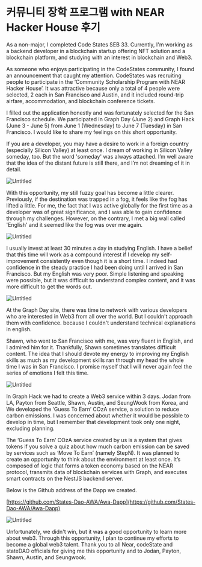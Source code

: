 # 커뮤니티 장학 프로그램 with NEAR Hacker House 후기

As a non-major, I completed Code States SEB 33. Currently, I'm working as a backend developer in a blockchain startup offering NFT solution and a blockchain platform, and studying with an interest in blockchain and Web3.

As someone who enjoys participating in the CodeStates community, I found an announcement that caught my attention. CodeStates was recruiting people to participate in the ‘Community Scholarship Program with NEAR Hacker House’. It was attractive because only a total of 4 people were selected, 2 each in San Francisco and Austin, and it included round-trip airfare, accommodation, and blockchain conference tickets.

I filled out the application honestly and was fortunately selected for the San Francisco schedule. We participated in Graph Day (June 2) and Graph Hack (June 3 - June 5) from June 1 (Wednesday) to June 7 (Tuesday) in San Francisco. I would like to share my feelings on this short opportunity.

If you are a developer, you may have a desire to work in a foreign country (especially Silicon Valley) at least once. I dream of working in Silicon Valley someday, too. But the word 'someday' was always attached. I’m well aware that the idea of the distant future is still there, and I’m not dreaming of it in detail.

![Untitled](https://www.notion.so/image/https%3A%2F%2Fs3-us-west-2.amazonaws.com%2Fsecure.notion-static.com%2F365abe37-8a00-40e5-8b1b-faa7bbe6c9dd%2FUntitled.png?table=block&id=eec1c01e-a905-4117-a006-fc40917487b2&spaceId=16f39aaf-0317-4c98-9def-554c19109c98&width=2000&userId=d99aa862-99f3-418c-9da1-b86737bc5ec8&cache=v2)

With this opportunity, my still fuzzy goal has become a little clearer. Previously, if the destination was trapped in a fog, it feels like the fog has lifted a little. For me, the fact that I was active globally for the first time as a developer was of great significance, and I was able to gain confidence through my challenges. However, on the contrary, I met a big wall called 'English' and it seemed like the fog was over me again.

![Untitled](https://www.notion.so/image/https%3A%2F%2Fs3-us-west-2.amazonaws.com%2Fsecure.notion-static.com%2F50a1c878-85b8-45e8-b979-e8ca5c019e8c%2FUntitled.png?table=block&id=bc9981bc-ee5b-446e-855c-d17a40ad0a71&spaceId=16f39aaf-0317-4c98-9def-554c19109c98&width=2000&userId=d99aa862-99f3-418c-9da1-b86737bc5ec8&cache=v2)

I usually invest at least 30 minutes a day in studying English. I have a belief that this time will work as a compound interest if I develop my self-improvement consistently even though it is a short time. I indeed had confidence in the steady practice I had been doing until I arrived in San Francisco. But my English was very poor. Simple listening and speaking were possible, but it was difficult to understand complex content, and it was more difficult to get the words out.

![Untitled](https://www.notion.so/image/https%3A%2F%2Fs3-us-west-2.amazonaws.com%2Fsecure.notion-static.com%2Fc370fdb1-5f33-46a7-98dc-cdd820036f21%2FUntitled.png?table=block&id=30b1cb8e-6481-4634-b42c-1d1b2e4d2c63&spaceId=16f39aaf-0317-4c98-9def-554c19109c98&width=2000&userId=d99aa862-99f3-418c-9da1-b86737bc5ec8&cache=v2)

At the Graph Day site, there was time to network with various developers who are interested in Web3 from all over the world. But I couldn't approach them with confidence. because I couldn't understand technical explanations in english.

Shawn, who went to San Francisco with me, was very fluent in English, and I admired him for it. Thankfully, Shawn sometimes translates difficult content. The idea that I should devote my energy to improving my English skills as much as my development skills ran through my head the whole time I was in San Francisco. I promise myself that I will never again feel the series of emotions I felt this time.

![Untitled](https://www.notion.so/image/https%3A%2F%2Fs3-us-west-2.amazonaws.com%2Fsecure.notion-static.com%2F6e9675ae-acf5-42be-a2da-1d926bbb29a7%2FUntitled.png?table=block&id=afd7faca-3944-4d9f-94f4-6cf57edf1243&spaceId=16f39aaf-0317-4c98-9def-554c19109c98&width=2000&userId=d99aa862-99f3-418c-9da1-b86737bc5ec8&cache=v2)

In Graph Hack we had to create a Web3 service within 3 days. Jodan from LA, Payton from Seattle, Shawn, Austin, and SeungWook from Korea, and We developed the ‘Guess To Earn’ COzA service, a solution to reduce carbon emissions. I was concerned about whether it would be possible to develop in time, but I remember that development took only one night, excluding planning.

The ‘Guess To Earn’ COzA service created by us is a system that gives tokens if you solve a quiz about how much carbon emission can be saved by services such as ‘Move To Earn’ (namely StepN). It was planned to create an opportunity to think about the environment at least once. It’s composed of logic that forms a token economy based on the NEAR protocol, transmits data of blockchain services with Graph, and executes smart contracts on the NestJS backend server.

Below is the Github address of the Dapp we created. 

[https://github.com/States-Dao-AWA/Awa-Dapp](https://github.com/States-Dao-AWA/Awa-Dapp)

![Untitled](https://www.notion.so/image/https%3A%2F%2Fs3-us-west-2.amazonaws.com%2Fsecure.notion-static.com%2F7d64f21b-844b-4fbd-a7a1-7c3f0a7c1f42%2FUntitled.png?table=block&id=802a46b4-1a8d-4e0d-8b56-3827dcda7294&spaceId=16f39aaf-0317-4c98-9def-554c19109c98&width=2000&userId=d99aa862-99f3-418c-9da1-b86737bc5ec8&cache=v2)

Unfortunately, we didn't win, but it was a good opportunity to learn more about web3. Through this opportunity, I plan to continue my efforts to become a global web3 talent. Thank you to all Near, codeState and stateDAO officials for giving me this opportunity and to Jodan, Payton, Shawn, Austin, and Seungwook.
